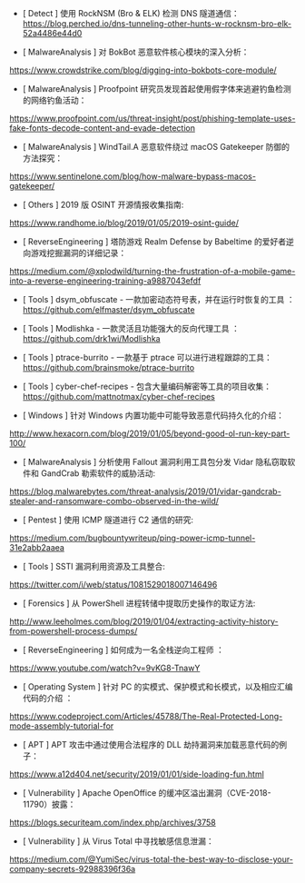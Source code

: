 * [ Detect ]  使用 RockNSM (Bro & ELK) 检测 DNS 隧道通信：https://blog.perched.io/dns-tunneling-other-hunts-w-rocknsm-bro-elk-52a4486e44d0



* [ MalwareAnalysis ]  对 BokBot 恶意软件核心模块的深入分析：

https://www.crowdstrike.com/blog/digging-into-bokbots-core-module/





* [ MalwareAnalysis ]  Proofpoint 研究员发现首起使用假字体来逃避钓鱼检测的网络钓鱼活动： 

https://www.proofpoint.com/us/threat-insight/post/phishing-template-uses-fake-fonts-decode-content-and-evade-detection



* [ MalwareAnalysis ]  WindTail.A 恶意软件绕过 macOS Gatekeeper 防御的方法探究： 

https://www.sentinelone.com/blog/how-malware-bypass-macos-gatekeeper/



* [ Others ]  2019 版 OSINT 开源情报收集指南:

https://www.randhome.io/blog/2019/01/05/2019-osint-guide/



* [ ReverseEngineering ]  塔防游戏 Realm Defense by Babeltime 的爱好者逆向游戏挖掘漏洞的详细记录： 

https://medium.com/@xplodwild/turning-the-frustration-of-a-mobile-game-into-a-reverse-engineering-training-a9887043efdf



* [ Tools ]  dsym_obfuscate - 一款加密动态符号表，并在运行时恢复的工具 ：https://github.com/elfmaster/dsym_obfuscate



* [ Tools ]  Modlishka  - 一款灵活且功能强大的反向代理工具 ：https://github.com/drk1wi/Modlishka



* [ Tools ]  ptrace-burrito  - 一款基于 ptrace 可以进行进程跟踪的工具：https://github.com/brainsmoke/ptrace-burrito



* [ Tools ]  cyber-chef-recipes - 包含大量编码解密等工具的项目收集：https://github.com/mattnotmax/cyber-chef-recipes



* [ Windows ]  针对 Windows 内置功能中可能导致恶意代码持久化的介绍：

http://www.hexacorn.com/blog/2019/01/05/beyond-good-ol-run-key-part-100/



* [ MalwareAnalysis ]  分析使用 Fallout 漏洞利用工具包分发 Vidar 隐私窃取软件和 GandCrab 勒索软件的威胁活动: 

https://blog.malwarebytes.com/threat-analysis/2019/01/vidar-gandcrab-stealer-and-ransomware-combo-observed-in-the-wild/



* [ Pentest ]  使用 ICMP 隧道进行 C2 通信的研究: 

https://medium.com/bugbountywriteup/ping-power-icmp-tunnel-31e2abb2aaea



* [ Tools ]  SSTI 漏洞利用资源及工具整合:

 https://twitter.com/i/web/status/1081529018007146496



* [ Forensics ]  从 PowerShell 进程转储中提取历史操作的取证方法: 

http://www.leeholmes.com/blog/2019/01/04/extracting-activity-history-from-powershell-process-dumps/



* [ ReverseEngineering ]  如何成为一名全栈逆向工程师 ： 

https://www.youtube.com/watch?v=9vKG8-TnawY



* [ Operating System ]  针对 PC 的实模式、保护模式和长模式，以及相应汇编代码的介绍 ： 

https://www.codeproject.com/Articles/45788/The-Real-Protected-Long-mode-assembly-tutorial-for



* [ APT ]  APT 攻击中通过使用合法程序的 DLL 劫持漏洞来加载恶意代码的例子：

 https://www.a12d404.net/security/2019/01/01/side-loading-fun.html



* [ Vulnerability ]  Apache OpenOffice 的缓冲区溢出漏洞（CVE-2018-11790）披露： 

https://blogs.securiteam.com/index.php/archives/3758



* [ Vulnerability ]   从 Virus Total 中寻找敏感信息泄漏： 

https://medium.com/@YumiSec/virus-total-the-best-way-to-disclose-your-company-secrets-92988396f36a